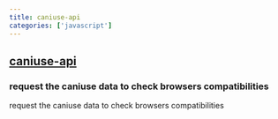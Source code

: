 ```yaml
---
title: caniuse-api
categories: ['javascript']
---
```

## [caniuse-api](https://github.com/Nyalab/caniuse-api)

### request the caniuse data to check browsers compatibilities


request the caniuse data to check browsers compatibilities
